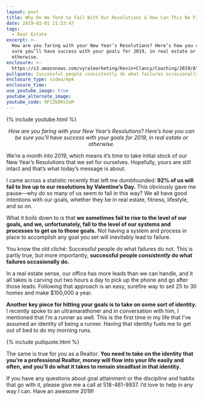 ```yaml
---
layout: post
title: Why Do We Tend to Fail With Our Resolutions & How Can This Be Fixed?
date: 2019-02-01 21:53:47
tags:
  - Real Estate
excerpt: >-
  How are you faring with your New Year’s Resolutions? Here’s how you can be
  sure you’ll have success with your goals for 2019, in real estate or
  otherwise.
enclosure: >-
  https://s3.amazonaws.com/vyralmarketing/Kevin+Clancy/Coaching/2019/Albany+Real+Estate+Agent-+Why+Do+We+Fail+With+Our+Resolutions_.mp4
pullquote: Successful people consistently do what failures occasionally do.
enclosure_type: video/mp4
enclosure_time:
use_youtube_image: true
youtube_alternate_image:
youtube_code: 9P1ZkDRs5xM
---
```


{% include youtube.html %}

<p style="text-align: center;"><em>How are you faring with your New Year’s Resolutions? Here’s how you can be sure you’ll have success with your goals for 2019, in real estate or otherwise.</em></p>

We’re a month into 2019, which means it’s time to take initial stock of our New Year’s Resolutions that we set for ourselves. Hopefully, yours are still intact and that’s what today’s message is about.&nbsp;

I came across a statistic recently that left me dumbfounded: **92% of us will fail to live up to our resolutions by Valentine’s Day.** This obviously gave me pause—why do so many of us seem to fail in this way? We all have good intentions with our goals, whether they be in real estate, fitness, lifestyle, and so on.&nbsp;

What it boils down to is that **we sometimes fail to rise to the level of our goals, and we, unfortunately, fall to the level of our systems and processes to get us to those goals.** Not having a system and process in place to accomplish any goal you set will inevitably lead to failure.&nbsp;

You know the old clich&eacute;: Successful people do what failures do not. This is partly true, but more importantly, **successful people *consistently* do what failures occasionally do.&nbsp;**

In a real estate sense, our office has more leads than we can handle, and it all takes is carving out two hours a day to pick up the phone and go after those leads. Following that approach is an easy, surefire way to sell 25 to 30 homes and make $100,000 a year. &nbsp;

**Another key piece for hitting your goals is to take on some sort of identity.** I recently spoke to an ultramarathoner and in conversation with him, I mentioned that I’m a runner as well. This is the first time in my life that I’ve assumed an identity of being a runner. Having that identity fuels me to get out of bed to do my morning runs.

{% include pullquote.html %}

The same is true for you as a Realtor. **You need to take on the identity that you’re a professional Realtor, money will flow into your life easily and often, and you’ll do what it takes to remain steadfast in that identity.** &nbsp;

If you have any questions about goal attainment or the discipline and habits that go with it, please give me a call at 518-461-9937. I’d love to help in any way I can. Have an awesome 2019!